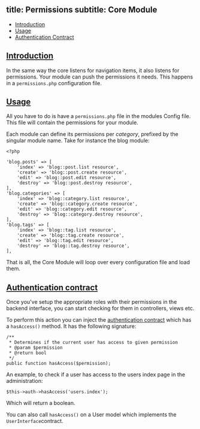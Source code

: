 title: Permissions
subtitle: Core Module
-------

- [Introduction](#introduction)
- [Usage](#usage)
- [Authentication Contract](#authentication-contract)

## <a class="anchor" name="introduction" href="#introduction">Introduction</a>

In the same way the core listens for navigation items, it also listens for permissions. Your module can push the permissions it needs. This happens in a `permissions.php` configuration file.

## <a class="anchor" name="usage" href="#usage">Usage</a>

All you have to do is have a `permissions.php` file in the modules Config file. This file will contain the permissions for your module.

Each module can define its permissions per *category*, prefixed by the singular module name. Take for instance the blog module:

``` .language-php
<?php

'blog.posts' => [
    'index' => 'blog::post.list resource',
    'create' => 'blog::post.create resource',
    'edit' => 'blog::post.edit resource',
    'destroy' => 'blog::post.destroy resource',
],
'blog.categories' => [
    'index' => 'blog::category.list resource',
    'create' => 'blog::category.create resource',
    'edit' => 'blog::category.edit resource',
    'destroy' => 'blog::category.destroy resource',
],
'blog.tags' => [
    'index' => 'blog::tag.list resource',
    'create' => 'blog::tag.create resource',
    'edit' => 'blog::tag.edit resource',
    'destroy' => 'blog::tag.destroy resource',
],
```

That is all, the Core Module will loop over every configuration file and load them.

## <a class="anchor" name="authentication-contract" href="#authentication-contract">Authentication contract</a>

Once you've setup the appropriate roles with their permissions in the backend interface, you can start checking for them in controllers, views etc.

To perform this action you can inject the [authentication contract](https://github.com/nWidart-Modules/Core/blob/master/Contracts/Authentication.php) which has a `hasAccess()` method. It has the following signature:

``` .language-php
/**
 * Determines if the current user has access to given permission
 * @param $permission
 * @return bool
 */
public function hasAccess($permission);
```

An example, to check if a user has access to the users index page in the administration:

``` .language-php
$this->auth->hasAccess('users.index');
```

Which will return a boolean.

You can also call `hasAccess()` on a User model which implements the `UserInterface`contract.
